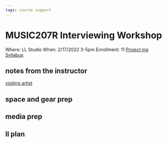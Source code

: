 ```yaml
---
tags: course support
---
```

# MUSIC207R Interviewing Workshop

Where: LL Studio
When: 2/17/2022 3-5pm
Enrollment: 11
[Project log](https://docs.google.com/document/d/15dRb_jJmvcA3yXCgS9FitRar0WoNIBvjvcXFjXbU5A8/edit#heading=h.g7s5ry3cc7f3)
[Syllabus](https://airtable.com/appOgUGNrRPyW0xRm/tblF0oKLCPhK6TnAe/viwxouIdoOK1PvsTF/recJxCKq2MKJdskPF/flde6CJXApRaFoOpC/attyS2tPTOlasfn5I?blocks=hide)

## notes from the instructor
[visiting artist](https://docs.google.com/document/d/1hI3eb4oXeH-dSodMyWX4FmYpC5AFPPMQYRaGvpGgZUM/edit#)

## space and gear prep
## media prep
## ll plan